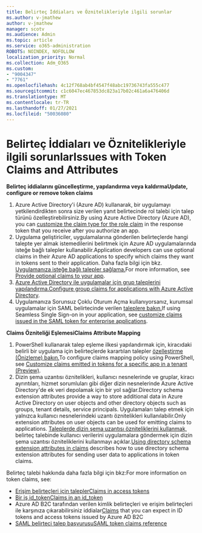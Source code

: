 ```yaml
---
title: Belirteç İddiaları ve Öznitelikleriyle ilgili sorunlar
ms.author: v-jmathew
author: v-jmathew
manager: scotv
ms.audience: Admin
ms.topic: article
ms.service: o365-administration
ROBOTS: NOINDEX, NOFOLLOW
localization_priority: Normal
ms.collection: Adm_O365
ms.custom:
- "9004347"
- "7761"
ms.openlocfilehash: 4c12f768ab4bf4547f48abc19736743fa555c477
ms.sourcegitcommit: c1c6047ec467853dc823a17b02c461a6a476406d
ms.translationtype: MT
ms.contentlocale: tr-TR
ms.lasthandoff: 01/27/2021
ms.locfileid: "50036080"
---
```

# <a name="issues-with-token-claims-and-attributes"></a><span data-ttu-id="7d145-102">Belirteç İddiaları ve Öznitelikleriyle ilgili sorunlar</span><span class="sxs-lookup"><span data-stu-id="7d145-102">Issues with Token Claims and Attributes</span></span>

<span data-ttu-id="7d145-103">**Belirteç iddialarını güncelleştirme, yapılandırma veya kaldırma**</span><span class="sxs-lookup"><span data-stu-id="7d145-103">**Update, configure or remove token claims**</span></span>

1. <span data-ttu-id="7d145-104">Azure Active Directory'i (Azure [](https://docs.microsoft.com/azure/active-directory/develop/active-directory-enterprise-app-role-management) AD) kullanarak, bir uygulamayı yetkilendirdikten sonra size verilen yanıt belirtecinde rol talebi için talep türünü özelleştirebilirsiniz.</span><span class="sxs-lookup"><span data-stu-id="7d145-104">By using Azure Active Directory (Azure AD), you can [customize the claim type for the role claim](https://docs.microsoft.com/azure/active-directory/develop/active-directory-enterprise-app-role-management) in the response token that you receive after you authorize an app.</span></span>
2. <span data-ttu-id="7d145-105">Uygulama geliştiriciler, uygulamalarına gönderilen belirteçlerde hangi talepte yer almak istemedilerini belirtmek için Azure AD uygulamalarında isteğe bağlı talepler kullanabilir.</span><span class="sxs-lookup"><span data-stu-id="7d145-105">Application developers can use optional claims in their Azure AD applications to specify which claims they want in tokens sent to their application.</span></span> <span data-ttu-id="7d145-106">Daha fazla bilgi için bkz. [Uygulamanıza isteğe bağlı talepler sağlama.](https://docs.microsoft.com/azure/active-directory/develop/active-directory-optional-claims)</span><span class="sxs-lookup"><span data-stu-id="7d145-106">For more information, see [Provide optional claims to your app](https://docs.microsoft.com/azure/active-directory/develop/active-directory-optional-claims).</span></span>
3. <span data-ttu-id="7d145-107">[Azure Active Directory ile uygulamalar için grup taleplerini yapılandırma.](https://docs.microsoft.com/azure/active-directory/hybrid/how-to-connect-fed-group-claims)</span><span class="sxs-lookup"><span data-stu-id="7d145-107">[Configure group claims for applications with Azure Active Directory](https://docs.microsoft.com/azure/active-directory/hybrid/how-to-connect-fed-group-claims).</span></span>
4. <span data-ttu-id="7d145-108">Uygulamanıza Sorunsuz Çoklu Oturum Açma kullanıyorsanız, kurumsal uygulamalar için SAML belirtecinde verilen [taleplere bakın.](https://docs.microsoft.com/azure/active-directory/develop/active-directory-saml-claims-customization)</span><span class="sxs-lookup"><span data-stu-id="7d145-108">If using Seamless Single Sign-on in your application, see [customize claims issued in the SAML token for enterprise applications](https://docs.microsoft.com/azure/active-directory/develop/active-directory-saml-claims-customization).</span></span>

<span data-ttu-id="7d145-109">**Claims Özniteliği Eşlemesi**</span><span class="sxs-lookup"><span data-stu-id="7d145-109">**Claims Attribute Mapping**</span></span>

1. <span data-ttu-id="7d145-110">PowerShell kullanarak talep eşleme ilkesi yapılandırmak için, kiracıdaki belirli bir uygulama için belirteçlerde karartılan talepler [özelleştirme (Önizleme) bakın.](https://docs.microsoft.com/azure/active-directory/develop/active-directory-claims-mapping)</span><span class="sxs-lookup"><span data-stu-id="7d145-110">To configure claims mapping policy using PowerShell, see [Customize claims emitted in tokens for a specific app in a tenant (Preview)](https://docs.microsoft.com/azure/active-directory/develop/active-directory-claims-mapping).</span></span>
2. <span data-ttu-id="7d145-111">Dizin şema uzantısı öznitelikleri, kullanıcı nesnelerinde ve gruplar, kiracı ayrıntıları, hizmet sorumluları gibi diğer dizin nesnelerinde Azure Active Directory'de ek veri depolamak için bir yol sağlar.</span><span class="sxs-lookup"><span data-stu-id="7d145-111">Directory schema extension attributes provide a way to store additional data in Azure Active Directory on user objects and other directory objects such as groups, tenant details, service principals.</span></span> <span data-ttu-id="7d145-112">Uygulamaları talep etmek için yalnızca kullanıcı nesnelerindeki uzantı öznitelikleri kullanılabilir.</span><span class="sxs-lookup"><span data-stu-id="7d145-112">Only extension attributes on user objects can be used for emitting claims to applications.</span></span> <span data-ttu-id="7d145-113">[Taleplerde dizin şema uzantısı özniteliklerini kullanmak,](https://docs.microsoft.com/azure/active-directory/develop/active-directory-schema-extensions) belirteç talebinde kullanıcı verilerini uygulamalara göndermek için dizin şema uzantısı özniteliklerini kullanmayı açıklar.</span><span class="sxs-lookup"><span data-stu-id="7d145-113">[Using directory schema extension attributes in claims](https://docs.microsoft.com/azure/active-directory/develop/active-directory-schema-extensions) describes how to use directory schema extension attributes for sending user data to applications in token claims.</span></span>

<span data-ttu-id="7d145-114">Belirteç talebi hakkında daha fazla bilgi için bkz:</span><span class="sxs-lookup"><span data-stu-id="7d145-114">For more information on token claims, see:</span></span>

- [<span data-ttu-id="7d145-115">Erişim belirteçleri için talepler</span><span class="sxs-lookup"><span data-stu-id="7d145-115">Claims in access tokens</span></span>](https://docs.microsoft.com/azure/active-directory/develop/access-tokens#claims-in-access-tokens)
- [<span data-ttu-id="7d145-116">Bir iş id_token</span><span class="sxs-lookup"><span data-stu-id="7d145-116">Claims in an id_token</span></span>](https://docs.microsoft.com/azure/active-directory/develop/id-tokens#claims-in-an-id_token)
- <span data-ttu-id="7d145-117">[](https://docs.microsoft.com/azure/active-directory-b2c/tokens-overview#claims) Azure AD B2C tarafından verilen kimlik belirteçleri ve erişim belirteçleri ile karşınıza çıkarabilirsiniz iddialar</span><span class="sxs-lookup"><span data-stu-id="7d145-117">[Claims](https://docs.microsoft.com/azure/active-directory-b2c/tokens-overview#claims) that you can expect in ID tokens and access tokens issued by Azure AD B2C</span></span>
- [<span data-ttu-id="7d145-118">SAML belirteci talep başvurusu</span><span class="sxs-lookup"><span data-stu-id="7d145-118">SAML token claims reference</span></span>](https://docs.microsoft.com/azure/active-directory/develop/reference-saml-tokens)
